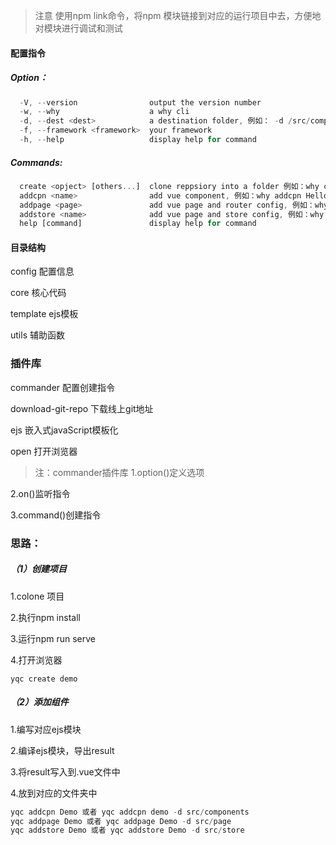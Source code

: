 <!-- 自定义脚手架 -->

> 注意
> 使用npm link命令，将npm 模块链接到对应的运行项目中去，方便地对模块进行调试和测试

#### 配置指令

##### Option：

```javascript
  -V, --version                output the version number
  -w, --why                    a why cli
  -d, --dest <dest>            a destination folder, 例如： -d /src/components
  -f, --framework <framework>  your framework
  -h, --help                   display help for command
```

##### Commands:
```javascript
  create <opject> [others...]  clone reppsiory into a folder 例如：why create project vue2
  addcpn <name>                add vue component, 例如：why addcpn HelloWorld [-d src/components]
  addpage <page>               add vue page and router config, 例如：why addpage Home [-d src/pages]
  addstore <name>              add vue page and store config, 例如：why addstoree
  help [command]               display help for command
```

#### 目录结构
config 配置信息

core 核心代码

template ejs模板

utils 辅助函数

### 插件库
commander 配置创建指令

download-git-repo 下载线上git地址

ejs 嵌入式javaScript模板化

open 打开浏览器

>注：commander插件库
1.option()定义选项 

2.on()监听指令

3.command()创建指令

### 思路：

##### （1）创建项目
1.colone 项目

2.执行npm install

3.运行npm run serve

4.打开浏览器

```
yqc create demo
```

##### （2）添加组件
1.编写对应ejs模块

2.编译ejs模块，导出result

3.将result写入到.vue文件中

4.放到对应的文件夹中

```javascript
yqc addcpn Demo 或者 yqc addcpn demo -d src/components
yqc addpage Demo 或者 yqc addpage Demo -d src/page
yqc addstore Demo 或者 yqc addstore Demo -d src/store
```




